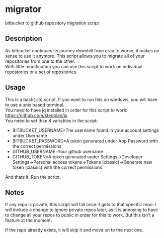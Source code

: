# migrator
bitbucket to github repository migration script

## Description
As bitbucket continues its journey downhill from crap to worse, it makes no sense to use it anymore.
This script allows you to migrate all of your repositories from one to the other.<br />
With little modification you can use this script to work on individual repostories or a set of repositories.

## Usage
This is a bash(.sh) script. If you want to run this on windows, you will have to use a unix based terminal.<br />
You need to have jq installed in order for this script to work: https://github.com/stedolan/jq<br />
You need to set thse 4 variables in the script:<br />
- BITBUCKET_USERNAME=The username found in your account settings under Username<br />
- BITBUCKET_PASSWORD=A token generated under App Password with the correct permissions<br />
- GITHUB_USERNAME=Your github username<br />
- GITHUB_TOKEN=A token generated under Settings->Developer Settings->Personal access tokens->Tokens (classic)->Generate new token (classic) with the correct permissions<br />

And thats it. Run the script.

## Notes
If any repo is private, this script will fail once it gets to that specific repo. I will include a change to ignore private repos later, as it is annoying to have to change all your repos to public in order for this to work. But this isn't a feature at the moment.<br />

If the repo already exists, it will skip it and move on to the next one.<br />
